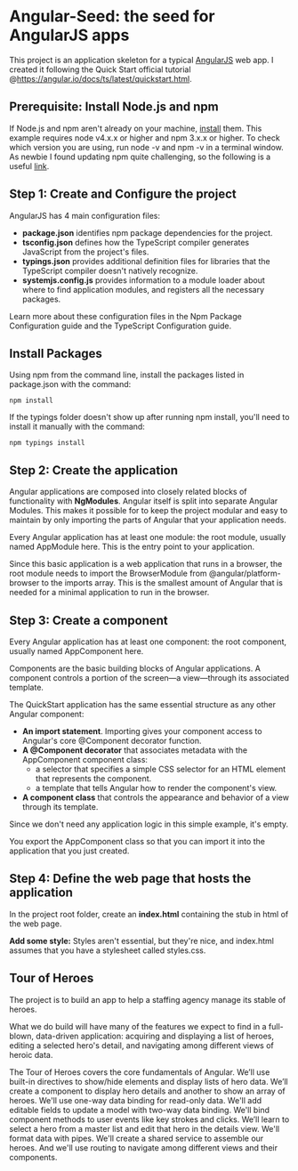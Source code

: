 # Angular-Seed: the seed for AngularJS apps

This project is an application skeleton for a typical [AngularJS](http://angularjs.org/) web app. I created it following the Quick Start official tutorial @https://angular.io/docs/ts/latest/quickstart.html.

Prerequisite: Install Node.js and npm
-------------------------------------

If Node.js and npm aren't already on your machine, [install](http://blog.npmjs.org/post/85484771375/how-to-install-npm)  them. This example requires node v4.x.x or higher and npm 3.x.x or higher. To check which version you are using, run node -v and npm -v in a terminal window. As newbie I found updating npm quite challenging, so the following is a useful [link](https://github.com/felixrieseberg/npm-windows-upgrade).

Step 1: Create and Configure the project
----------------------------------------

AngularJS has 4 main configuration files:

- **package.json** identifies npm package dependencies for the project.
- **tsconfig.json** defines how the TypeScript compiler generates JavaScript from the project's files.
- **typings.json** provides additional definition files for libraries that the TypeScript compiler doesn't natively recognize.
- **systemjs.config.js** provides information to a module loader about where to find application modules, and registers all the necessary packages.

Learn more about these configuration files in the Npm Package Configuration guide and the TypeScript Configuration guide.

Install Packages
----------------

Using npm from the command line, install the packages listed in package.json with the command:

```
npm install
```

If the typings folder doesn't show up after running npm install, you'll need to install it manually with the command:

```
npm typings install
```

Step 2: Create the application
------------------------------

Angular applications are composed into closely related blocks of functionality with **NgModules**. Angular itself is split into separate Angular Modules. This makes it possible for to keep the project modular and easy to maintain by only importing the parts of Angular that your application needs.

Every Angular application has at least one module: the root module, usually named AppModule here. This is the entry point to your application.

Since this basic application is a web application that runs in a browser, the root module needs to import the BrowserModule from @angular/platform-browser to the imports array. This is the smallest amount of Angular that is needed for a minimal application to run in the browser.

Step 3: Create a component
--------------------------

Every Angular application has at least one component: the root component, usually named AppComponent here.

Components are the basic building blocks of Angular applications. A component controls a portion of the screen—a view—through its associated template.

The QuickStart application has the same essential structure as any other Angular component:

- **An import statement**. Importing gives your component access to Angular's core @Component decorator function.
- **A @Component decorator** that associates metadata with the AppComponent component class:
    - a selector that specifies a simple CSS selector for an HTML element that represents the component.
    - a template that tells Angular how to render the component's view.
- **A component class** that controls the appearance and behavior of a view through its template.

Since we don't need any application logic in this simple example, it's empty.

You export the AppComponent class so that you can import it into the application that you just created.

Step 4: Define the web page that hosts the application
------------------------------------------------------

In the project root folder, create an **index.html** containing the stub in html of the web page.

**Add some style:** Styles aren't essential, but they're nice, and index.html assumes that you have a stylesheet called styles.css.

Tour of Heroes
--------------

The project is to build an app to help a staffing agency manage its stable of heroes.

What we do build will have many of the features we expect to find in a full-blown, data-driven application: acquiring and displaying a list of heroes, editing a selected hero's detail, and navigating among different views of heroic data.

The Tour of Heroes covers the core fundamentals of Angular. We’ll use built-in directives to show/hide elements and display lists of hero data. We’ll create a component to display hero details and another to show an array of heroes. We'll use one-way data binding for read-only data. We'll add editable fields to update a model with two-way data binding. We'll bind component methods to user events like key strokes and clicks. We’ll learn to select a hero from a master list and edit that hero in the details view. We'll format data with pipes. We'll create a shared service to assemble our heroes. And we'll use routing to navigate among different views and their components. 
